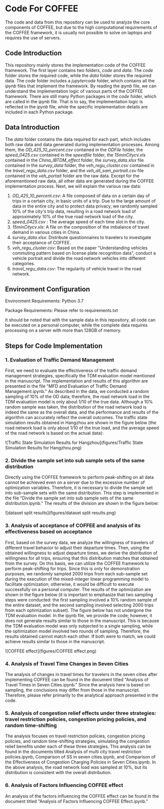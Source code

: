 # Code For COFFEE

The code and data from this repository can be used to analyze the core components of COFFEE, but due to the high computational requirements of the COFFEE framework, it is usually not possible to solve on laptops and requires the use of servers.

## Code Introduction

This repository mainly stores the implementation code of the COFFEE framework. The first layer contains two folders, *code* and *data*. The *code* folder stores the required code, while the *data* folder stores the required data. The *code* folder includes a *jupytercode* folder, which contains all the *ipynb* files that implement the framework. By reading the *ipynb* file, we can understand the implementation logic of various parts of the COFFEE framework. There are still many Python packages in the *code* folder, which are called in the *ipynb* file. That is to say, the implementation logic is reflected in the *ipynb* file, while the specific implementation details are included in each Python package.

## Data Introduction

The *data* folder contains the data required for each part, which includes both raw data and data generated during implementation processes. Among them, the *OD_425_10_percent.csv* contained in the *ODFile* folder, the *speed_0425.csv* contained in the *speedfile* folder, the *15minCitycv.xls* contained in the *China_IBTDM_effect* folder, the *survey_data.xlsx* file contained in the *survey_data* folder, the *veh_regu_cluster.csv* contained in the *travel_regu_data.csv* folder, and the *veh_all_sam_portrait.csv* file contained in the *veh_portait* folder are the raw data. Except for the aforementioned raw data, all other data are generated during the COFFEE implementation process. Next, we will explain the various raw data:

1. *OD_425_10_percent.csv*: A file composed of data on a certain day of trips in a certain city, in basic units of a trip. Due to the large amount of data in the entire city and to protect data privacy, we randomly sampled 10% of the city's trip data, resulting in a road network load of approximately 10% of the true road network load of the city.
2. *speed_0425.csv* : The average speed of each time slot in the city.
3. *15minCitycv.xls*: A file on the composition of the imbalance of travel demand in various cities in China.
4. *survey_data.xlsx*: Distribute questionnaires to travelers to investigate their acceptance of COFFEE.
5. *veh_regu_cluster.csv*: Based on the paper "Understanding vehicles commuting pattern based on license plate recognition data", conduct a vehicle portrait and divide the road network vehicles into different categories.
6. *travel_regu_data.csv*: The regularity of vehicle travel in the road network.

## Environment Configuration

Environment Requirements: Python 3.7

Package Requirements: Please refer to requirements.txt

It should be noted that with the sample data in this repository, all code can be executed on a personal computer, while the complete data requires processing on a server with more than 128GB of memory.

## Steps for Code Implementation

### 1. Evaluation of  Traffic Demand Management

First, we need to evaluate the effectiveness of the traffic demand management strategies, specifically the TDM evaluation model mentioned in the manuscript. The implementation and results of this algorithm are presented in the file "MFD and Evaluation of Traffic Demand Management.ipynb." As described in the data, we conducted a random sampling of 10% of the OD data; therefore, the road network load in the TDM evaluation model is only about 1/10 of the true data. Although a 10% random sample was taken, the distribution of the road network load is indeed the same as the overall data, and the performance and results of the algorithm can accurately reflect the overall outcomes. The traffic state simulation results obtained in Hangzhou are shown in the figure below (the road network load is only about 1/10 of the true load, and the average speed of the road network is based on the actual data):

![Traffic State Simulation Results for Hangzhou](figures/Traffic State Simulation Results for Hangzhou.png)

### 2. Divide the sample set into sub sample sets of the same distribution

Directly using the COFFEE framework to perform peak-shifting on all data cannot be achieved even on a server due to the excessive number of optimization variables. Therefore, it is necessary to divide the sample set into sub-sample sets with the same distribution. This step is implemented in the file "Divide the sample set into sub sample sets of the same distribution.ipynb." The results of the division are shown in the figure below:

![dataset split results](figures/dataset split results.png)

### 3. Analysis of acceptance of COFFEE and analysis of its effectiveness based on acceptance

First, based on the survey data, we analyze the willingness of travelers of different travel behavior to adjust their departure times. Then, using the obtained willingness to adjust departure times, we derive the distribution of willingness for all trips, ensuring that this distribution matches that obtained from the survey. On this basis, we can utilize the COFFEE framework to perform peak-shifting for trips. Since this is only for demonstration purposes, we randomly sampled 2000 trips from each sub-sample set during the execution of the mixed-integer linear programming model to facilitate optimization; otherwise, it would be difficult to execute successfully on a personal computer. The results of the optimization are shown in the figure below (it is important to emphasize that two sampling steps were conducted: the first sampling involved a 10% random sample of the entire dataset, and the second sampling involved selecting 2000 trips from each optimization subset). The figure below has not undergone the TDM evaluation model. In the ipynb file, we provide the code; however, it does not generate results similar to those in the manuscript. This is because the TDM evaluation model was only subjected to a single sampling, while the optimization model involved two rounds of sampling. Therefore, the results obtained cannot match each other. If both were to match, we could achieve results similar to those in the manuscript.

![COFFEE effect](figures/COFFEE effect.png)

### 4. Analysis  of  Travel Time Changes  in  Seven  Cities

The analysis of changes in travel times for travelers in the seven cities after implementing COFFEE can be found in the document titled "Analysis of Travel Times in Seven Cities.ipynb." Since the analysis here is based on sampling, the conclusions may differ from those in the manuscript. Therefore, please refer primarily to the analytical approach presented in the code.

### 5. Analysis of congestion relief effects under three strategies: travel restriction policies, congestion pricing policies, and random time-shifting

The analysis focuses on travel restriction policies, congestion pricing policies, and random time-shifting strategies, simulating the congestion relief benefits under each of these three strategies. This analysis can be found in the documents titled Analysis of multi city travel restriction policies.ipynb, Comparison of SS in seven cities.ipynb, and Comparison of the Effectiveness of Congestion Charging Policies in Seven Cities.ipynb. In the above analysis, the road network load was sampled at 10%, but its distribution is consistent with the overall distribution.

### 6. Analysis of Factors Influencing COFFEE effect

An analysis of the factors influencing the COFFEE effect can be found in the document titled "Analysis of Factors Influencing COFFEE Effect.ipynb."

